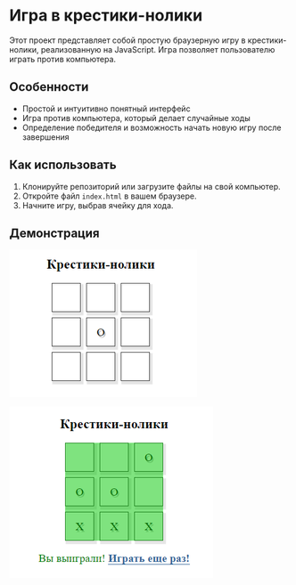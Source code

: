 # Игра в крестики-нолики

Этот проект представляет собой простую браузерную игру в крестики-нолики, реализованную на JavaScript. Игра позволяет пользователю играть против компьютера.

## Особенности

- Простой и интуитивно понятный интерфейс
- Игра против компьютера, который делает случайные ходы
- Определение победителя и возможность начать новую игру после завершения

## Как использовать

1. Клонируйте репозиторий или загрузите файлы на свой компьютер.
2. Откройте файл `index.html` в вашем браузере.
3. Начните игру, выбрав ячейку для хода.

## Демонстрация

![Скриншот игры в крестики-нолики](Screenshot_1.png)

![Скриншот игры в крестики-нолики](Screenshot_2.png)